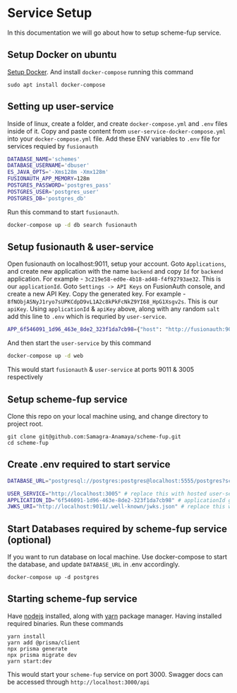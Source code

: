 # Service Setup

In this documentation we will go about how to setup scheme-fup service.

## Setup Docker on ubuntu

[Setup Docker](https://www.digitalocean.com/community/tutorials/how-to-install-and-use-docker-on-ubuntu-20-04). And install `docker-compose` running this command
```
sudo apt install docker-compose
``` 

## Setting up user-service
Inside of linux, create a folder, and create `docker-compose.yml` and `.env` files inside of it.
Copy and paste content from `user-service-docker-compose.yml` into your `docker-compose.yml` file. 
Add these ENV variables to `.env` file for services requied by `fusionauth`
```sh
DATABASE_NAME='schemes'
DATABASE_USERNAME='dbuser'
ES_JAVA_OPTS='-Xms128m -Xmx128m'
FUSIONAUTH_APP_MEMORY=128m
POSTGRES_PASSWORD='postgres_pass'
POSTGRES_USER='postgres_user'
POSTGRES_DB='postgres_db'
```
Run this command to start `fusionauth`.
```sh
docker-compose up -d db search fusionauth
```

## Setup fusionauth & user-service
Open fusionauth on localhost:9011, setup your account.
Goto `Applications`, and create new application with the name `backend` and copy `Id` for `backend` application. For example - `3c219e58-ed0e-4b18-ad48-f4f92793ae32`. This is our `applicationId`.
Goto `Settings -> API Keys` on FusionAuth console, and create a new API Key. Copy the generated key. For example - `8fNObjASNyJ1ryo7sUPKCdpD9vL1A2c8kPkFcNkZ9YI68_HpG1Xsgv2s`. This is our `apiKey`.
Using `applicationId` & `apiKey` above, along with any random `salt` add this line to `.env` which is requried by `user-service`.
```sh
APP_6f546091_1d96_463e_8de2_323f1da7cb98={"host": "http://fusionauth:9011", "apiKey": "8fNObjASNyJ1ryo7sUPKCdpD9vL1A2c8kPkFcNkZ9YI68_HpG1Xsgv2s", "salt": "jut4llLCCWp7HOISBffmIZluFYOW4hLzHxlijgb3mY8Z-Jg307rux0W-", "encryption": {"enabled": false}}
``` 
And then start the `user-service` by this command
```sh
docker-compose up -d web
```
This would start `fusionauth` & `user-service` at ports 9011 & 3005 respectively

## Setup scheme-fup service
Clone this repo on your local machine using, and change directory to project root.
```
git clone git@github.com:Samagra-Anamaya/scheme-fup.git
cd scheme-fup
```

## Create .env required to start service
```sh
DATABASE_URL="postgresql://postgres:postgres@localhost:5555/postgres?schema=public" # Database to store scheme information in. Update URL in case you want to connect to some existing database.

USER_SERVICE="http://localhost:3005" # replace this with hosted user-service url, if not on local
APPLICATION_ID="6f546091-1d96-463e-8de2-323f1da7cb98" # applicationId generated in above steps
JWKS_URI="http://localhost:9011/.well-known/jwks.json" # replace this with hosted fusionauth url, and append /.well-known/jwks.json
```

## Start Databases required by scheme-fup service (optional)
If you want to run database on local machine. Use docker-compose to start the database, and update `DATABASE_URL` in .env accordingly.
```
docker-compose up -d postgres
```

## Starting scheme-fup service
Have [nodejs](https://nodejs.org/en/download/package-manager) installed, along with [yarn](https://classic.yarnpkg.com/lang/en/docs/install) package manager.
Having installed required binaries. Run these commands
```
yarn install
yarn add @prisma/client
npx prisma generate
npx prisma migrate dev
yarn start:dev
```

This would start your `scheme-fup` service on port 3000.
Swagger docs can be accessed through `http://localhost:3000/api`
